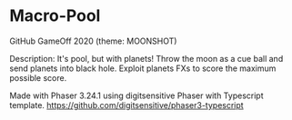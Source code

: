 # Macro-Pool
GitHub GameOff 2020 (theme: MOONSHOT)

Description:
It's pool, but with planets! Throw the moon as a cue ball and send planets into black hole.
Exploit planets FXs to score the maximum possible score.

Made with Phaser 3.24.1 using digitsensitive Phaser with Typescript template.
https://github.com/digitsensitive/phaser3-typescript

